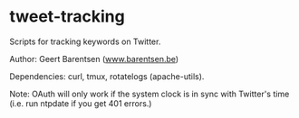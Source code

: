 tweet-tracking
==============

Scripts for tracking keywords on Twitter.

Author: Geert Barentsen (www.barentsen.be)

Dependencies: curl, tmux, rotatelogs (apache-utils).

Note: OAuth will only work if the system clock is in sync with Twitter's time (i.e. run ntpdate if you get 401 errors.) 
